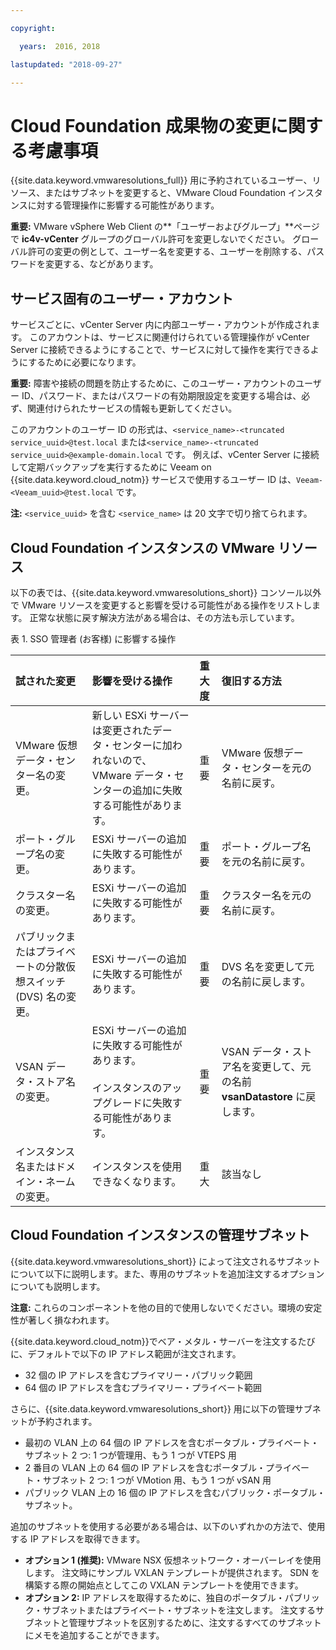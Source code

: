 ```yaml
---

copyright:

  years:  2016, 2018

lastupdated: "2018-09-27"

---
```


# Cloud Foundation 成果物の変更に関する考慮事項

{{site.data.keyword.vmwaresolutions_full}} 用に予約されているユーザー、リソース、またはサブネットを変更すると、VMware Cloud Foundation インスタンスに対する管理操作に影響する可能性があります。

**重要:** VMware vSphere Web Client の**「ユーザーおよびグループ」**ページで **ic4v-vCenter** グループのグローバル許可を変更しないでください。 グローバル許可の変更の例として、ユーザー名を変更する、ユーザーを削除する、パスワードを変更する、などがあります。

## サービス固有のユーザー・アカウント

サービスごとに、vCenter Server 内に内部ユーザー・アカウントが作成されます。 このアカウントは、サービスに関連付けられている管理操作が vCenter Server に接続できるようにすることで、サービスに対して操作を実行できるようにするために必要になります。

**重要:** 障害や接続の問題を防止するために、このユーザー・アカウントのユーザー ID、パスワード、またはパスワードの有効期限設定を変更する場合は、必ず、関連付けられたサービスの情報も更新してください。

このアカウントのユーザー ID の形式は、`<service_name>-<truncated service_uuid>@test.local` または`<service_name>-<truncated service_uuid>@example-domain.local` です。 例えば、vCenter Server に接続して定期バックアップを実行するために Veeam on {{site.data.keyword.cloud_notm}} サービスで使用するユーザー ID は、`Veeam-<Veeam_uuid>@test.local` です。

**注:** `<service_uuid>` を含む `<service_name>` は 20 文字で切り捨てられます。

## Cloud Foundation インスタンスの VMware リソース

以下の表では、{{site.data.keyword.vmwaresolutions_short}} コンソール以外で VMware リソースを変更すると影響を受ける可能性がある操作をリストします。 正常な状態に戻す解決方法がある場合は、その方法も示しています。

表 1. SSO 管理者 (お客様) に影響する操作

| 試された変更  | 影響を受ける操作  | 重大度  | 復旧する方法  |
|:------------- |:------------- |:--------------|:--------------|
| VMware 仮想データ・センター名の変更。 | 新しい ESXi サーバーは変更されたデータ・センターに加われないので、VMware データ・センターの追加に失敗する可能性があります。 | 重要 | VMware 仮想データ・センターを元の名前に戻す。 |
| ポート・グループ名の変更。    | ESXi サーバーの追加に失敗する可能性があります。 | 重要 | ポート・グループ名を元の名前に戻す。 |
| クラスター名の変更。 | ESXi サーバーの追加に失敗する可能性があります。 | 重要 | クラスター名を元の名前に戻す。
| パブリックまたはプライベートの分散仮想スイッチ (DVS) 名の変更。 | ESXi サーバーの追加に失敗する可能性があります。 | 重要 | DVS 名を変更して元の名前に戻します。
| VSAN データ・ストア名の変更。 | ESXi サーバーの追加に失敗する可能性があります。<br><br>インスタンスのアップグレードに失敗する可能性があります。 | 重要 | VSAN データ・ストア名を変更して、元の名前 **vsanDatastore** に戻します。
| インスタンス名またはドメイン・ネームの変更。 | インスタンスを使用できなくなります。 | 重大 | 該当なし

## Cloud Foundation インスタンスの管理サブネット

{{site.data.keyword.vmwaresolutions_short}} によって注文されるサブネットについて以下に説明します。また、専用のサブネットを追加注文するオプションについても説明します。

**注意:** これらのコンポーネントを他の目的で使用しないでください。環境の安定性が著しく損なわれます。

{{site.data.keyword.cloud_notm}}でベア・メタル・サーバーを注文するたびに、デフォルトで以下の IP アドレス範囲が注文されます。

*  32 個の IP アドレスを含むプライマリー・パブリック範囲
*  64 個の IP アドレスを含むプライマリー・プライベート範囲

さらに、{{site.data.keyword.vmwaresolutions_short}} 用に以下の管理サブネットが予約されます。

*  最初の VLAN 上の 64 個の IP アドレスを含むポータブル・プライベート・サブネット 2 つ: 1 つが管理用、もう 1 つが VTEPS 用
*  2 番目の VLAN 上の 64 個の IP アドレスを含むポータブル・プライベート・サブネット 2 つ: 1 つが VMotion 用、もう 1 つが vSAN 用
*  パブリック VLAN 上の 16 個の IP アドレスを含むパブリック・ポータブル・サブネット。

追加のサブネットを使用する必要がある場合は、以下のいずれかの方法で、使用する IP アドレスを取得できます。

* **オプション 1 (推奨):** VMware NSX 仮想ネットワーク・オーバーレイを使用します。 注文時にサンプル VXLAN テンプレートが提供されます。 SDN を構築する際の開始点としてこの VXLAN テンプレートを使用できます。
* **オプション 2:** IP アドレスを取得するために、独自のポータブル・パブリック・サブネットまたはプライベート・サブネットを注文します。 注文するサブネットと管理サブネットを区別するために、注文するすべてのサブネットにメモを追加することができます。
